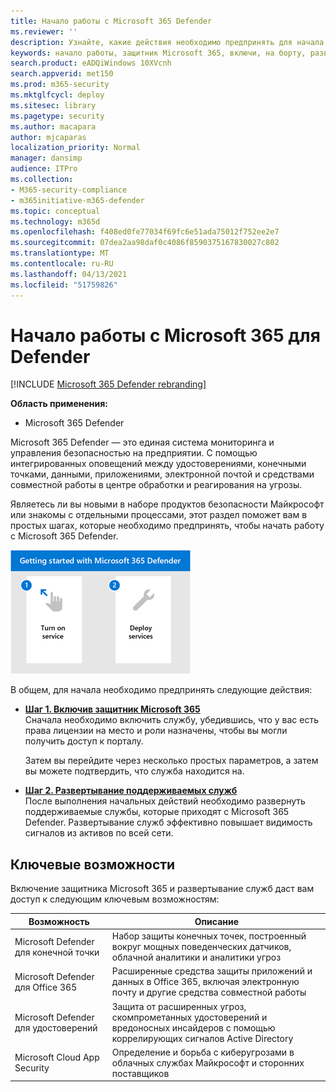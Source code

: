 ```yaml
---
title: Начало работы с Microsoft 365 Defender
ms.reviewer: ''
description: Узнайте, какие действия необходимо предпринять для начала работы с Microsoft 365 Defender
keywords: начало работы, защитник Microsoft 365, включи, на борту, развертывание
search.product: eADQiWindows 10XVcnh
search.appverid: met150
ms.prod: m365-security
ms.mktglfcycl: deploy
ms.sitesec: library
ms.pagetype: security
ms.author: macapara
author: mjcaparas
localization_priority: Normal
manager: dansimp
audience: ITPro
ms.collection:
- M365-security-compliance
- m365initiative-m365-defender
ms.topic: conceptual
ms.technology: m365d
ms.openlocfilehash: f408ed0fe77034f69fc6e51ada75012f752ee2e7
ms.sourcegitcommit: 07dea2aa98daf0c4086f8590375167830027c802
ms.translationtype: MT
ms.contentlocale: ru-RU
ms.lasthandoff: 04/13/2021
ms.locfileid: "51759826"
---
```

# <a name="get-started-with-microsoft-365-for-defender"></a>Начало работы с Microsoft 365 для Defender

[!INCLUDE [Microsoft 365 Defender rebranding](../includes/microsoft-defender.md)]

**Область применения:**
- Microsoft 365 Defender

Microsoft 365 Defender — это единая система мониторинга и управления безопасностью на предприятии. С помощью интегрированных оповещений между удостоверениями, конечными точками, данными, приложениями, электронной почтой и средствами совместной работы в центре обработки и реагирования на угрозы. 

Являетесь ли вы новыми в наборе продуктов безопасности Майкрософт или знакомы с отдельными процессами, этот раздел поможет вам в простых шагах, которые необходимо предпринять, чтобы начать работу с Microsoft 365 Defender.

![Изображение начала работы с шагами Microsoft 365 Defender](../../media/mtp/get-started-m365d.png)

В общем, для начала необходимо предпринять следующие действия:

- **[Шаг 1. Включив защитник Microsoft 365](m365d-enable.md)** <br>
    Сначала необходимо включить службу, убедившись, что у вас есть права лицензии на место и роли назначены, чтобы вы могли получить доступ к порталу. 

    Затем вы перейдите через несколько простых параметров, а затем вы можете подтвердить, что служба находится на.

- **[Шаг 2. Развертывание поддерживаемых служб](deploy-supported-services.md)** <br>
    После выполнения начальных действий необходимо развернуть поддерживаемые службы, которые приходят с Microsoft 365 Defender. Развертывание служб эффективно повышает видимость сигналов из активов по всей сети.


## <a name="key-capabilities"></a>Ключевые возможности
Включение защитника Microsoft 365 и развертывание служб даст вам доступ к следующим ключевым возможностям:


| Возможность | Описание |
| ------ | ------ |
| Microsoft Defender для конечной точки | Набор защиты конечных точек, построенный вокруг мощных поведенческих датчиков, облачной аналитики и аналитики угроз |
|Microsoft Defender для Office 365 | Расширенные средства защиты приложений и данных в Office 365, включая электронную почту и другие средства совместной работы |
| Microsoft Defender для удостоверений | Защита от расширенных угроз, скомпрометанных удостоверений и вредоносных инсайдеров с помощью коррелирующих сигналов Active Directory |
| Microsoft Cloud App Security | Определение и борьба с киберугрозами в облачных службах Майкрософт и сторонних поставщиков |





